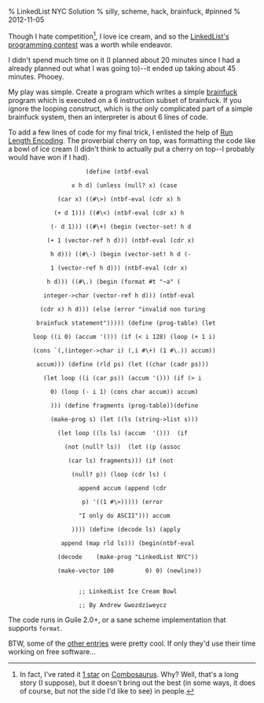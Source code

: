 % LinkedList NYC Solution
% silly, scheme, hack, brainfuck, #pinned
% 2012-11-05


Though I hate competition[^1], I love ice cream, and so the [LinkedList's
programming contest][2] was a worth while endeavor.

I didn't spend much time on it (I planned about 20 minutes since I had a
already planned out what I was going to)--it ended up taking about 45 minutes.
Phooey.

My play was simple. Create a program which writes a simple [brainfuck][3]
program which is executed on a 6 instruction subset of brainfuck. If you
ignore the looping construct, which is the only complicated part of a simple
brainfuck system, then an interpreter is about 6 lines of code.

To add a few lines of code for my final trick, I enlisted the help of [Run
Length Encoding][4]. The proverbial cherry on top, was formatting the code
like a bowl of ice cream (I didn't think to actually put a cherry on top--I
probably would have won if I had).


                          (define (ntbf-eval

                      x h d) (unless (null? x) (case

                  (car x) ((#\>) (ntbf-eval (cdr x) h

                 (+ d 1))) ((#\<) (ntbf-eval (cdr x) h

                (- d 1))) ((#\+) (begin (vector-set! h d

               (+ 1 (vector-ref h d))) (ntbf-eval (cdr x)

                h d))) ((#\-) (begin (vector-set! h d (-

                1 (vector-ref h d))) (ntbf-eval (cdr x)

               h d))) ((#\.) (begin (format #t "~a" (

              integer->char (vector-ref h d))) (ntbf-eval

             (cdr x) h d))) (else (error "invalid non turing

            brainfuck statement"))))) (define (prog-table) (let

           loop ((i 0) (accum '())) (if (< i 128) (loop (+ 1 i)

           (cons `(,(integer->char i) (,i #\+) (1 #\.)) accum))

            accum))) (define (rld ps) (let ((char (cadr ps)))

              (let loop ((i (car ps)) (accum '())) (if (> i

                0) (loop (- i 1) (cons char accum)) accum)

                ))) (define fragments (prog-table))(define

                (make-prog s) (let ((ls (string->list s)))

                  (let loop ((ls ls) (accum  '()))  (if

                    (not (null? ls))  (let ((p (assoc

                     (car ls) fragments))) (if (not

                      (null? p)) (loop (cdr ls) (

                        append accum (append (cdr

                         p) '((1 #\>))))) (error

                        "I only do ASCII"))) accum

                      )))) (define (decode ls) (apply

                   append (map rld ls))) (begin(ntbf-eval

                  (decode    (make-prog "LinkedList NYC"))

                  (make-vector 100         0) 0) (newline))


                        ;; LinkedList Ice Cream Bowl

                        ;; By Andrew Gwozdziweycz


The code runs in Guile 2.0+, or a sane scheme implementation that supports
`format`.

BTW, some of the [other entries][5] were pretty cool. If only they'd use their
time working on free software...

  [^1]: In fact, I've rated it [1 star][6] on [Combosaurus][7]. Why? Well, that's a long story (I suppose), but it doesn't bring out the best (in some ways, it does of course, but not the side I'd like to see) in people.

   [1]: #hate-competition

   [2]: http://www.linkedlistnyc.org/archive/issue_083.html

   [3]: https://en.wikipedia.org/wiki/Brainfuck

   [4]: https://en.wikipedia.org/wiki/Run-length_encoding

   [5]: http://www.linkedlistnyc.org/contest.html

   [6]: http://alpha.combosaurus.com/interest/competition

   [7]: http://combosaurus.com

